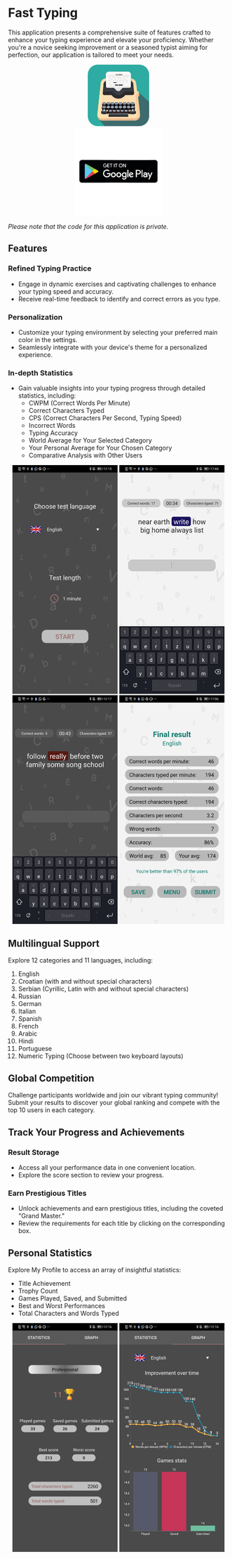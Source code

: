 # Fast Typing
This application presents a comprehensive suite of features crafted to enhance your typing experience and elevate your proficiency. Whether you're a novice seeking improvement or a seasoned typist aiming for perfection, our application is tailored to meet your needs.
<div align="center">
  <div>
    <img src="images/icon.png" width="140"/>
  </div>
  <div>
    <a href="https://play.google.com/store/apps/details?id=com.cubeorcoding.fasttyping">
      <img src="images/playstore.png" width="200"/>
    </a>
  </div>
</div>


*Please note that the code for this application is private.*

## Features

### Refined Typing Practice
- Engage in dynamic exercises and captivating challenges to enhance your typing speed and accuracy.
- Receive real-time feedback to identify and correct errors as you type.

### Personalization
- Customize your typing environment by selecting your preferred main color in the settings.
- Seamlessly integrate with your device's theme for a personalized experience.

### In-depth Statistics
- Gain valuable insights into your typing progress through detailed statistics, including:
  - CWPM (Correct Words Per Minute)
  - Correct Characters Typed
  - CPS (Correct Characters Per Second, Typing Speed)
  - Incorrect Words
  - Typing Accuracy
  - World Average for Your Selected Category
  - Your Personal Average for Your Chosen Category
  - Comparative Analysis with Other Users

<p align="center">
  <img src="images/image1.jpg" width="240"/>
  <img src="images/image2.jpg" width="240"/>
  <img src="images/image3.jpg" width="240"/>
  <img src="images/results.jpg" width="240"/>
</p>

## Multilingual Support

Explore 12 categories and 11 languages, including:
1. English
2. Croatian (with and without special characters)
3. Serbian (Cyrillic, Latin with and without special characters)
4. Russian
5. German
6. Italian
7. Spanish
8. French
9. Arabic
10. Hindi
11. Portuguese
12. Numeric Typing (Choose between two keyboard layouts)

## Global Competition

Challenge participants worldwide and join our vibrant typing community! Submit your results to discover your global ranking and compete with the top 10 users in each category.

## Track Your Progress and Achievements

### Result Storage
- Access all your performance data in one convenient location.
- Explore the score section to review your progress.

### Earn Prestigious Titles
- Unlock achievements and earn prestigious titles, including the coveted "Grand Master."
- Review the requirements for each title by clicking on the corresponding box.

## Personal Statistics

Explore My Profile to access an array of insightful statistics:
- Title Achievement
- Trophy Count
- Games Played, Saved, and Submitted
- Best and Worst Performances
- Total Characters and Words Typed

<p align="center">
  <img src="images/profile1.jpg"  width="240"/>
  <img src="images/profile2.jpg"  width="240"/>
</p>
